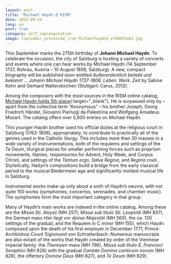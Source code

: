 ```yaml
---
layout: post
title: "Michael Haydn @ RISM"
date: 2012-09-24
lang: en
post: true
category: self_representation
image: /uploads/_processed_/csm_Michaelhaydn2_ef4d655a82.jpg
---
```



This September marks the 275th birthday of **Johann Michael Haydn**. To celebrate the occasion, the city of Salzburg is hosting a variety of concerts and events where one can hear works by Michael Haydn (14 September 1737, Rohrau, Austria – 10 August 1806, Salzburg). A new, compact biography will be published soon entitled _Außerordentlich beliebt und bekannt … Johann Michael Haydn 1737-1806. Leben. Werk. Zeit_ by Sabine Kohn and Gerhard Walterskirchen (Stuttgart: Carus, 2012).

Among the composers with the most sources in the RISM online catalog, [Michael Haydn holds 5th place](https://opac.rism.info/search?View=rism&author=michael+haydn){:target="_blank"}. He is surpassed only by – apart from the collective term “Anonymous” – his brother Joseph, Georg Friedrich Händel, Giovanni Pierluigi da Palestrina and Wolfgang Amadeus Mozart. The catalog offers over 5,600 entries on Michael Haydn.

This younger Haydn brother used his official duties at the religious court in Salzburg (1763-1806), appropriately, to contribute to practically all of the genres used in the Catholic liturgy. This includes more than 30 masses in a wide variety of instrumentations, both of the requiems and settings of the Te Deum, liturgical pieces for smaller performing forces such as proprium movements, litanies, responsories for Advent, Holy Week, and Corpus Christi, and settings of the _Tantum ergo_, _Salve Regina_, and _Regina coeli_. Stylistically, Hadyn’s compositions build a bridge from the early classical period to the musical Biedermeier age and significantly molded musical life in Salzburg.

Instrumental works make up only about a sixth of Haydn’s oeuvre, with not quite 150 works (symphonies, concertos, serenades, and chamber music). The symphonies form the most important category in that group.

Many of Haydn’s main works are indexed in the online catalog. Among these are the _Missa Sti. Aloysii_ (MH 257), _Missa sub titulo Sti. Leopoldi_ (MH 837), the German mass _Hier liegt vor deiner Majestät_ (MH 560), the ca. 130 settings of the gradual, and the Requiem in C minor (MH 155), which Haydn composed upon the death of his first employer in December 1771, Prince-Archbishop Count Sigismund von Schrattenbach. Numerous manuscripts are also extant of the works that Haydn created by order of the Viennese imperial family: the _Theresien_ mass (MH 796), _Missa sub titulo S. Francisci Seraphici_ (MH 826) with the gradual _Cantate Domino_ _canticum novum_ (MH 828), the offertory _Domine Deus_ (MH 827), and _Te Deum_ (MH 829).


